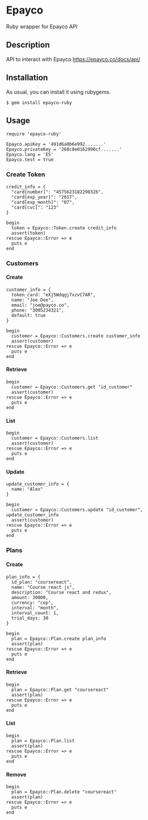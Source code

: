 Epayco
=====

Ruby wrapper for Epayco API

## Description

API to interact with Epayco
https://epayco.co/docs/api/

## Installation

As usual, you can install it using rubygems.

```
$ gem install epayco-ruby
```

## Usage

```
require 'epayco-ruby'

Epayco.apiKey = '491d6a0b6e992.......'
Epayco.privateKey = '268c8e0162990cf.......'
Epayco.lang = 'ES'
Epayco.test = true
```

### Create Token

```
credit_info = {
  "card[number]": "4575623182290326",
  "card[exp_year]": "2017",
  "card[exp_month]": "07",
  "card[cvc]": "123"
}

begin
  token = Epayco::Token.create credit_info
  assert(token)
rescue Epayco::Error => e
  puts e
end
```

### Customers

#### Create

```
customer_info = {
  token_card: "eXj5Wdqgj7xzvC7AR",
  name: "Joe Doe",
  email: "joe@payco.co",
  phone: "3005234321",
  default: true
}

begin
  customer = Epayco::Customers.create customer_info
  assert(customer)
rescue Epayco::Error => e
  puts e
end
```

#### Retrieve

```
begin
  customer = Epayco::Customers.get "id_customer"
  assert(customer)
rescue Epayco::Error => e
  puts e
end
```

#### List

```
begin
  customer = Epayco::Customers.list
  assert(customer)
rescue Epayco::Error => e
  puts e
end
```

#### Update

```
update_customer_info = {
  name: "Alex"
}

begin
  customer = Epayco::Customers.update "id_customer", update_customer_info
  assert(customer)
rescue Epayco::Error => e
  puts e
end
```

### Plans

#### Create

```
plan_info = {
  id_plan: "coursereact",
  name: "Course react js",
  description: "Course react and redux",
  amount: 30000,
  currency: "cop",
  interval: "month",
  interval_count: 1,
  trial_days: 30
}

begin
  plan = Epayco::Plan.create plan_info
  assert(plan)
rescue Epayco::Error => e
  puts e
end
```

#### Retrieve

```
begin
  plan = Epayco::Plan.get "coursereact"
  assert(plan)
rescue Epayco::Error => e
  puts e
end
```

#### List

```
begin
  plan = Epayco::Plan.list
  assert(plan)
rescue Epayco::Error => e
  puts e
end
```

#### Remove

```
begin
  plan = Epayco::Plan.delete "coursereact"
  assert(plan)
rescue Epayco::Error => e
  puts e
end
```
